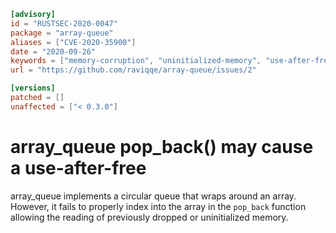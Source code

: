 ```toml
[advisory]
id = "RUSTSEC-2020-0047"
package = "array-queue"
aliases = ["CVE-2020-35900"]
date = "2020-09-26"
keywords = ["memory-corruption", "uninitialized-memory", "use-after-free"]
url = "https://github.com/raviqqe/array-queue/issues/2"

[versions]
patched = []
unaffected = ["< 0.3.0"]
```

# array_queue pop_back() may cause a use-after-free

array_queue implements a circular queue that wraps around an array. However, it
fails to properly index into the array in the `pop_back` function allowing the
reading of previously dropped or uninitialized memory.
